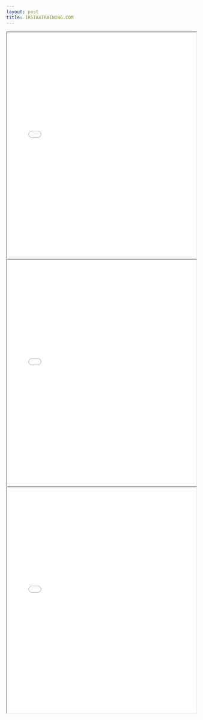 ```yaml
---
layout: post
title: IRSTAXTRAINING.COM
--- 
```



<div class="pdf-container">
    <iframe src="/irs.ea/assets/misc/2021EAStudyGuidePart1.pdf" 
    height="600" width="100%" allowFullScreen="true">
    </iframe>
</div>

<div class="pdf-container">
    <iframe src="/irs.ea/assets/misc/2021EAStudyGuidePart2.pdf" 
    height="600" width="100%" allowFullScreen="true">
    </iframe>
</div>


<div class="pdf-container">
    <iframe src="/irs.ea/assets/misc/2023EAStudyGuidePart3.pdf" 
    height="600" width="100%" allowFullScreen="true">
    </iframe>
</div>
